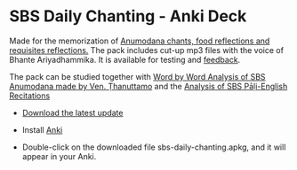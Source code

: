 # SBS Daily Chanting - Anki Deck

Made for the memorization of [Anumodana chants, food reflections and requisites reflections.](https://sasanarakkha.github.io/study-tools/anki-decks/sbs-daily-chanting-text.html) The pack includes cut-up mp3 files with the voice of Bhante Ariyadhammika. It is available for testing and [feedback](https://docs.google.com/forms/d/e/1FAIpQLSeA7LgF9KnCGWw1_HysqKpgD4eg4Hjo3ZFG7GcL53nsIETDCw/viewform).


The pack can be studied together with [Word by Word Analysis of SBS Anumodana made by Ven. Ṭhanuttamo](https://docs.google.com/document/d/1qOjSvYnNt1FpMRZdq-vXRMQFH6uTdoYU5hWUN6AP5Hs/) and the [Analysis of SBS Pāḷi-English Recitations](https://sasanarakkha.github.io/study-tools/sbs-per-analysis.html)

- [Download the latest update](https://github.com/sasanarakkha/study-tools/releases/latest/download/sbs-daily-chanting.apkg)

- Install [Anki](https://apps.ankiweb.net/)

- Double-click on the downloaded file sbs-daily-chanting.apkg, and it will appear in your Anki.
